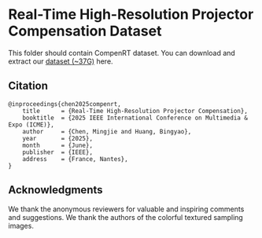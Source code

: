 Real-Time High-Resolution Projector Compensation Dataset
===

This folder should contain CompenRT dataset. You can download and extract our [dataset (~37G)](https://pan.baidu.com/s/1XblKFnsIBhjd2sK7aQCNDA?pwd=qnh5) here.

## Citation
    @inproceedings{chen2025compenrt,
        title      = {Real-Time High-Resolution Projector Compensation},
        booktitle  = {2025 IEEE International Conference on Multimedia & Expo (ICME)},
        author     = {Chen, Mingjie and Huang, Bingyao},
        year       = {2025},
        month      = {June},
        publisher  = {IEEE},
        address    = {France, Nantes},
    }

## Acknowledgments
We thank the anonymous reviewers for valuable and inspiring comments and suggestions.
We thank the authors of the colorful textured sampling images. 

